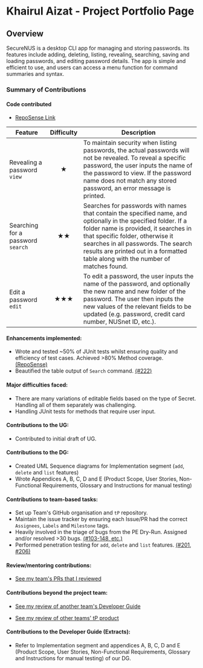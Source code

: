 # Khairul Aizat - Project Portfolio Page

## Overview
SecureNUS is a desktop CLI app for managing and storing passwords. Its features include adding, deleting, listing, revealing, searching, saving and loading passwords, and editing password details. The app is simple and efficient to use, and users can access a menu function for command summaries and syntax.



### Summary of Contributions

#### Code contributed

- [RepoSense Link](https://nus-cs2113-ay2223s2.github.io/tp-dashboard/?search=kairuler&breakdown=true)

| Feature                           | Difficulty | Description                                                                                                                                                                                                                                                                                                           |
|-----------------------------------|:----------:|-----------------------------------------------------------------------------------------------------------------------------------------------------------------------------------------------------------------------------------------------------------------------------------------------------------------------|
| Revealing a password `view`       |     ★      | To maintain security when listing passwords, the actual passwords will not be revealed. To reveal a specific password, the user inputs the name of the password to view. If the password name does not match any stored password, an error message is printed.                                                        |
| Searching for a password `search` |     ★★     | Searches for passwords with names that contain the specified name, and optionally in the specified folder. If a folder name is provided, it searches in that specific folder, otherwise it searches in all passwords. The search results are printed out in a formatted table along with the number of matches found. |
| Edit a password `edit`            |    ★★★     | To edit a password, the user inputs the name of the password, and optionally the new name and new folder of the password. The user then inputs the new values of the relevant fields to be updated (e.g. password, credit card number, NUSnet ID, etc.).                                                              |                                                                                                                                                                                                                                                                                                                       |

#### Enhancements implemented:

- Wrote and tested ~50% of JUnit tests whilst ensuring quality and efficiency of test cases. Achieved >80% Method coverage. [(RepoSense)](https://nus-cs2113-ay2223s2.github.io/tp-dashboard/?search=t15-2&sort=groupTitle&sortWithin=title&timeframe=commit&mergegroup=&groupSelect=groupByRepos&breakdown=true&checkedFileTypes=test-code&since=2023-02-17&tabOpen=false&zFR=false)
- Beautified the table output of `Search` command. [(#222)](https://github.com/AY2223S2-CS2113-T15-2/tp/pull/222)

#### Major difficulties faced:
- There are many variations of editable fields based on the type of Secret. Handling all of them separately was challenging.
- Handling JUnit tests for methods that require user input.

#### Contributions to the UG:

- Contributed to initial draft of UG.

#### Contributions to the DG:
- Created UML Sequence diagrams for Implementation segment (`add`, `delete` and `list` features)
- Wrote Appendices A, B, C, D and E (Product Scope, User Stories, Non-Functional Requirements, Glossary and Instructions for manual testing)

#### Contributions to team-based tasks:
- Set up Team's GitHub organisation and `tP` repository.
- Maintain the issue tracker by ensuring each Issue/PR had the correct `Assignees`, `Labels` and `Milestone` tags.
- Heavily involved in the triage of bugs from the PE Dry-Run. Assigned and/or resolved >30 bugs. [(#103-148, etc.)](https://github.com/AY2223S2-CS2113-T15-2/tp/issues?page=1&q=commenter%3Akairuler)
- Performed penetration testing for `add`, `delete` and `list` features. [(#201](https://github.com/AY2223S2-CS2113-T15-2/tp/issues/201), [#206)](https://github.com/AY2223S2-CS2113-T15-2/tp/issues/206)

#### Review/mentoring contributions:
- [See my team's PRs that I reviewed](https://github.com/AY2223S2-CS2113-T15-2/tp/pulls?q=reviewed-by%3Akairuler)
                                             
#### Contributions beyond the project team:
- [See my review of another team's Developer Guide](https://github.com/nus-cs2113-AY2223S2/tp/pull/23/files)

- [See my review of other teams' tP product](https://github.com/kairuler/ped/issues)

#### Contributions to the Developer Guide (Extracts): 
- Refer to Implementation segment and appendices A, B, C, D and E (Product Scope, User Stories, Non-Functional Requirements, Glossary and Instructions for manual testing) of our DG.
